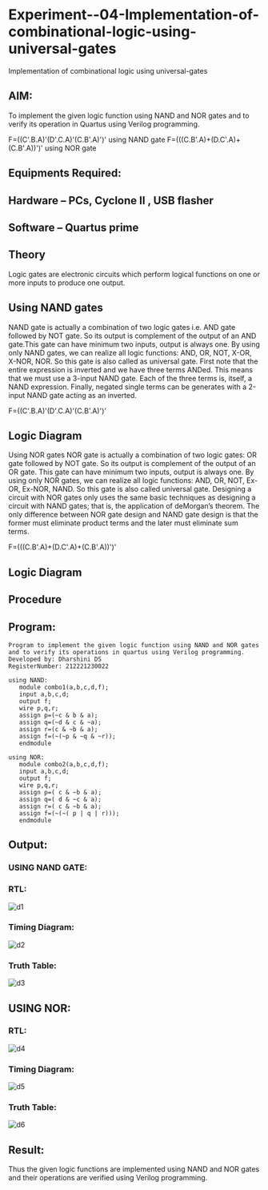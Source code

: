 # Experiment--04-Implementation-of-combinational-logic-using-universal-gates
Implementation of combinational logic using universal-gates
 
## AIM:
To implement the given logic function using NAND and NOR gates and to verify its operation in Quartus using Verilog programming.

F=((C'.B.A)'(D'.C.A)'(C.B'.A)')' using NAND gate
F=(((C.B'.A)+(D.C'.A)+(C.B'.A))')' using NOR gate
## Equipments Required:
## Hardware – PCs, Cyclone II , USB flasher
## Software – Quartus prime


## Theory
Logic gates are electronic circuits which perform logical functions on one or more inputs to produce one output. 

## Using NAND gates
NAND gate is actually a combination of two logic gates i.e. AND gate followed by NOT gate. So its output is complement of the output of an AND gate.This gate can have minimum two inputs, output is always one. By using only NAND gates, we can realize all logic functions: AND, OR, NOT, X-OR, X-NOR, NOR. So this gate is also called as universal gate. First note that the entire expression is inverted and we have three terms ANDed. This means that we must use a 3-input NAND gate. Each of the three terms is, itself, a NAND expression. Finally, negated single terms can be generates with a 2-input NAND gate acting as an inverted.

F=((C'.B.A)'(D'.C.A)'(C.B'.A)')'

## Logic Diagram

Using NOR gates
NOR gate is actually a combination of two logic gates: OR gate followed by NOT gate. So its output is complement of the output of an OR gate. This gate can have minimum two inputs, output is always one. By using only NOR gates, we can realize all logic functions: AND, OR, NOT, Ex-OR, Ex-NOR, NAND. So this gate is also called universal gate. Designing a circuit with NOR gates only uses the same basic techniques as designing a circuit with NAND gates; that is, the application of deMorgan’s theorem. The only difference between NOR gate design and NAND gate design is that the former must eliminate product terms and the later must eliminate sum terms.

F=(((C.B'.A)+(D.C'.A)+(C.B'.A))')'

## Logic Diagram
## Procedure
## Program:
```
Program to implement the given logic function using NAND and NOR gates and to verify its operations in quartus using Verilog programming.
Developed by: Dharshini DS
RegisterNumber: 212221230022
```
```
using NAND:
   module combo1(a,b,c,d,f);
   input a,b,c,d;
   output f;
   wire p,q,r;
   assign p=(~c & b & a);
   assign q=(~d & c & ~a);
   assign r=(c & ~b & a);
   assign f=(~(~p & ~q & ~r));
   endmodule

using NOR:
   module combo2(a,b,c,d,f);
   input a,b,c,d;
   output f;
   wire p,q,r;
   assign p=( c & ~b & a);
   assign q=( d & ~c & a);
   assign r=( c & ~b & a);
   assign f=(~(~( p | q | r)));
   endmodule
   ```
## Output:
### USING NAND GATE:
### RTL:
![d1](https://user-images.githubusercontent.com/93427345/201718116-a5fdde93-6d4d-419f-9a69-f2cde7592339.png)

### Timing Diagram:
![d2](https://user-images.githubusercontent.com/93427345/201718260-e96daad5-d651-4f6c-9f1a-a9c7562ac2be.png)

### Truth Table:
![d3](https://user-images.githubusercontent.com/93427345/201718407-80fb80b5-313e-444b-bb6d-f45d44edfa03.png)

## USING NOR:
### RTL:
![d4](https://user-images.githubusercontent.com/93427345/201718664-b17128cc-4b2b-4f80-a06e-f1543f7e30d0.png)

### Timing Diagram:
![d5](https://user-images.githubusercontent.com/93427345/201718815-48016746-e2b7-4e32-a708-2383fbd170ae.png)

### Truth Table:
![d6](https://user-images.githubusercontent.com/93427345/201718953-4b73644d-65f8-485d-a765-d1c60ce7b449.png)

## Result:
Thus the given logic functions are implemented using NAND and NOR gates and their operations are verified using Verilog programming.
